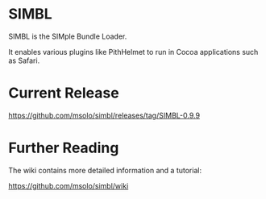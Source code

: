 # SIMBL

SIMBL is the SIMple Bundle Loader.

It enables various plugins like PithHelmet to run in Cocoa applications such as Safari.

# Current Release

https://github.com/msolo/simbl/releases/tag/SIMBL-0.9.9

# Further Reading

The wiki contains more detailed information and a tutorial:

https://github.com/msolo/simbl/wiki
